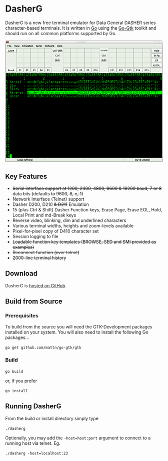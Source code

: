 # DasherG
DasherG is a new free terminal emulator for Data General DASHER series character-based terminals.  It is written in [Go](https://golang.org/) using the [Go-Gtk](https://github.com/mattn/go-gtk) toolkit and should run on all common platforms supported by Go.

![screenshot](screenshots/2017-11-03_10-19-21-alpha-selftest.png "Alpha Screenshot")

## Key Features

* ~~Serial interface support at 1200, 2400, 4800, 9600 & 19200 baud, 7 or 8 data bits (defaults to 9600, 8, n, 1)~~
* Network Interface (Telnet) support
* Dasher D200, D210 ~~& D211~~ Emulation
* 15 (plus Ctrl & Shift) Dasher Function keys, Erase Page, Erase EOL, Hold, Local Print and md-Break keys
* Reverse video, blinking, dim and underlined characters
* Various terminal widths, heights and zoom-levels available
* Pixel-for-pixel copy of D410 character set
* Session logging to file
* ~~Loadable function key templates (BROWSE, SED and SMI provided as examples)~~
* ~~Reconnect function (over telnet)~~
* ~~2000-line terminal history~~

## Download
DasherG is [hosted on GitHub](https://github.com/SMerrony/aosvs-tools/tree/master/dasherg).

## Build from Source
### Prerequisites
To build from the source you will need the GTK-Development packages installed on your system.  You will also need to install the following Go packages...

```go get github.com/mattn/go-gtk/gtk```

### Build
```go build```

or, if you prefer

```go install```

## Running DasherG
From the build or install directory simply type

```./dasherg```

Optionally, you may add the ```-host=host:port``` argument to connect to a running host via telnet. Eg. 

```./dasherg -host=localhost:23```
